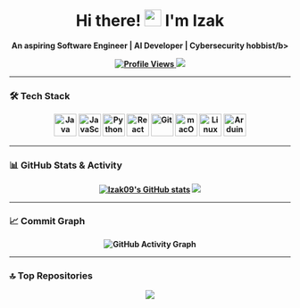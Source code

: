 <h1 align="center">Hi there! <img src="https://user-images.githubusercontent.com/18350557/176309783-0785949b-9127-417c-8b55-ab5a4333674e.gif" width="30px"> I'm Izak</h1>
<p align="center">
  <b>An aspiring Software Engineer | AI Developer | Cybersecurity hobbist/b>
</p>

<p align="center">
  <a href="https://github.com/Izak09">
    <img src="https://komarev.com/ghpvc/?username=Izak09&style=for-the-badge&color=ef4444" alt="Profile Views"/>
  </a>
  <a href="https://github.com/Izak09">
    <img src="https://img.shields.io/github/followers/Izak09?style=for-the-badge&color=171717&label=Followers" />
  </a>
</p>

---

### 🛠️ **Tech Stack**
<p align="center">
  <a href="https://www.oracle.com/java/"><img src="https://raw.githubusercontent.com/danielcranney/readme-generator/main/public/icons/skills/java-colored.svg" width="40" height="40" alt="Java"/></a>
  <a href="https://developer.mozilla.org/en-US/docs/Web/JavaScript"><img src="https://raw.githubusercontent.com/danielcranney/readme-generator/main/public/icons/skills/javascript-colored.svg" width="40" height="40" alt="JavaScript"/></a>
  <a href="https://www.python.org/"><img src="https://raw.githubusercontent.com/danielcranney/readme-generator/main/public/icons/skills/python-colored.svg" width="40" height="40" alt="Python"/></a>
  <a href="https://react.dev/"><img src="https://raw.githubusercontent.com/danielcranney/readme-generator/main/public/icons/skills/react-colored.svg" width="40" height="40" alt="React"/></a>
  <a href="https://git-scm.com/"><img src="https://raw.githubusercontent.com/danielcranney/readme-generator/main/public/icons/skills/git-colored.svg" width="40" height="40" alt="Git"/></a>
  <a href="https://developer.apple.com/macos/"><img src="https://raw.githubusercontent.com/danielcranney/readme-generator/main/public/icons/skills/macos-colored.svg" width="40" height="40" alt="macOS"/></a>
  <a href="https://www.linux.org"><img src="https://raw.githubusercontent.com/danielcranney/readme-generator/main/public/icons/skills/linux-colored.svg" width="40" height="40" alt="Linux"/></a>
  <a href="https://www.arduino.cc/"><img src="https://raw.githubusercontent.com/danielcranney/readme-generator/main/public/icons/skills/arduino-colored.svg" width="40" height="40" alt="Arduino"/></a>
</p>

---

### 📊 **GitHub Stats & Activity**
<p align="center">
  <a href="http://www.github.com/Izak09"><img src="https://github-readme-stats.vercel.app/api?username=Izak09&show_icons=true&count_private=true&title_color=ffffff&text_color=ef4444&icon_color=ffffff&bg_color=171717&hide_border=true" alt="Izak09's GitHub stats" /></a>
  <a href="https://github.com/Izak09"><img src="https://github-readme-streak-stats.herokuapp.com/?user=Izak09&stroke=ffffff&background=171717&ring=ef4444&fire=ef4444&currStreakNum=ffffff&sideNums=ffffff&currStreakLabel=ef4444&sideLabels=ef4444&dates=ffffff&hide_border=true" /></a>
</p>

---

### 📈 **Commit Graph**
<p align="center">
  <img src="https://github-readme-activity-graph.vercel.app/graph?username=Izak09&theme=github-dark&hide_border=true" alt="GitHub Activity Graph"/>
</p>

---

### 🔝 **Top Repositories**
<p align="center">
  <a href="https://github.com/Izak09/real-time-graph-measuring-system">
    <img src="https://github-readme-stats.vercel.app/api/pin/?username=Izak09&repo=real-time-graph-measuring-system&title_color=ffffff&text_color=ef4444&icon_color=ffffff&bg_color=171717&hide_border=true" />
  </a>
</p>
